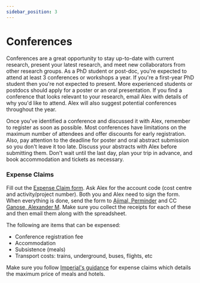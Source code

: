 ```yaml
---
sidebar_position: 3
---
```


# Conferences

Conferences are a great opportunity to stay up-to-date with current research, present your latest research, and meet new collaborators from other research groups. As a PhD student or post-doc, you're expected to attend at least 3 conferences or workshops a year. If you're a first-year PhD student then you're not expected to present. More experienced students or postdocs should apply for a poster or an oral presentation. If you find a conference that looks relevant to your research, email Alex with details of why you'd like to attend. Alex will also suggest potential conferences throughout the year.

Once you've identified a conference and discussed it with Alex, remember to register as soon as possible. Most conferences have limitations on the maximum number of attendees and offer discounts for early registration. Also, pay attention to the deadline for poster and oral abstract submission so you don't leave it too late. Discuss your abstracts with Alex before submitting them. Don't wait until the last day, plan your trip in advance, and book accommodation and tickets as necessary.

### Expense Claims

Fill out the [Expense Claim form](https://www.imperial.ac.uk/media/imperial-college/administration-and-support-services/finance/internal/expense_claim_excel.xls). Ask Alex for the account code (cost centre and activity/project number). Both you and Alex need to sign the form. When everything is done, send the form to [Ajimal, Perminder](mailto:p.ajimal@imperial.ac.uk) and CC [Ganose, Alexander M](a.ganose@imperial.ac.uk). Make sure you collect the receipts for each of these and then email them along with the spreadsheet.

The following are items that can be expensed: 
- Conference registration fee
- Accommodation
- Subsistence (meals)
- Transport costs: trains, underground, buses, flights, etc

Make sure you follow [Imperial's guidance](https://www.imperial.ac.uk/staff-travel-and-expenses/) for expense claims which details the maximum price of meals and hotels.
